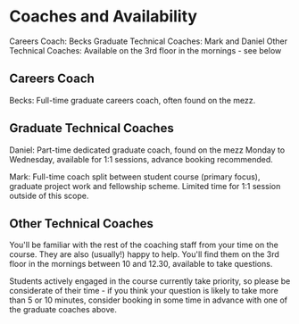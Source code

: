 # Coaches and Availability

Careers Coach: Becks
Graduate Technical Coaches: Mark and Daniel
Other Technical Coaches: Available on the 3rd floor in the mornings - see below

## Careers Coach

Becks: Full-time graduate careers coach, often found on the mezz. 

## Graduate Technical Coaches

Daniel: Part-time dedicated graduate coach, found on the mezz Monday to Wednesday, available for 1:1 sessions, advance booking recommended. 

Mark: Full-time coach split between student course (primary focus), graduate project work and fellowship scheme. Limited time for 1:1 session outside of this scope. 

## Other Technical Coaches

You'll be familiar with the rest of the coaching staff from your time on the course. They are also (usually!) happy to help. You'll find them on the 3rd floor in the mornings between 10 and 12.30, available to take questions. 

Students actively engaged in the course currently take priority, so please be considerate of their time - if you think your question is likely to take more than 5 or 10 minutes, consider booking in some time in advance with one of the graduate coaches above.
